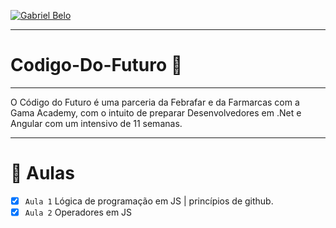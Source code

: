 <p align="left">
  <a href="https://www.linkedin.com/in/gabriel-b-218975121/">
    <img alt="Gabriel Belo" src="https://img.shields.io/badge/-Gabriel Belo-682998?style=flat&logo=Linkedin&logoColor=white" />
  </a>
</p>

---

# Codigo-Do-Futuro 🚀

---

O Código do Futuro é uma parceria da Febrafar e da Farmarcas com a Gama Academy, com o intuito de preparar Desenvolvedores em .Net e Angular com um intensivo de 11 semanas.

---

# :bookmark_tabs: Aulas

- [x] `Aula 1` Lógica de programação em JS | princípios de github.
- [x] `Aula 2` Operadores em JS